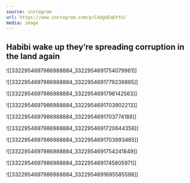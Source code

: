 ```yaml
---
source: instagram
url: https://www.instagram.com/p/C4dgbEqOttU/
media: image
---
```


## Habibi wake up they’re spreading corruption in the land again

![[3322954697986988884_3322954691754079961]]

![[3322954697986988884_3322954691779236895]]

![[3322954697986988884_3322954691796142563]]

![[3322954697986988884_3322954691703902213]]

![[3322954697986988884_3322954691703774188]]

![[3322954697986988884_3322954691720644356]]

![[3322954697986988884_3322954691703993465]]

![[3322954697986988884_3322954691754241849]]

![[3322954697986988884_3322954691745805971]]

![[3322954697986988884_3322954691695585598]]

